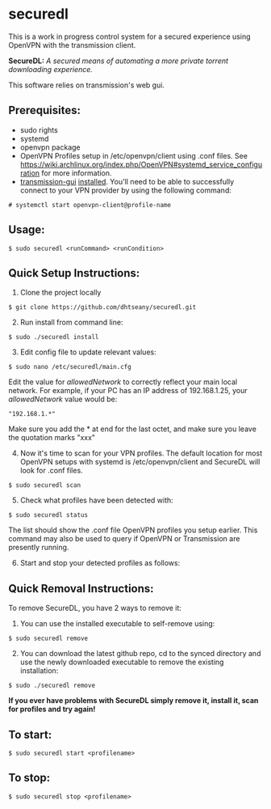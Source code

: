 # securedl

This is a work in progress control system for a secured experience using OpenVPN with the transmission client.

**SecureDL:** *A secured means of automating a more private torrent downloading experience.*

This software relies on transmission's web gui. 

## Prerequisites:
- sudo rights
- systemd
- openvpn package
- OpenVPN Profiles setup in /etc/openvpn/client using .conf files. See https://wiki.archlinux.org/index.php/OpenVPN#systemd_service_configuration for more information.
- [transmission-gui](https://www.archlinux.org/packages/extra/x86_64/transmission-cli/) [installed](https://wiki.archlinux.org/index.php/Transmission#The_GUI_way). You'll need to be able to successfully connect to your VPN provider by using the following command:
```
# systemctl start openvpn-client@profile-name
```

## Usage:
```
$ sudo securedl <runCommand> <runCondition>
```

## Quick Setup Instructions:

1. Clone the project locally
```
$ git clone https://github.com/dhtseany/securedl.git
```

2. Run install from command line:
```
$ sudo ./securedl install
```

3. Edit config file to update relevant values:
```
$ sudo nano /etc/securedl/main.cfg
```

Edit the value for *allowedNetwork* to correctly reflect your main local network. For example, if your PC has an IP address of 192.168.1.25, your *allowedNetwork* value would be: 

```
"192.168.1.*"
```
Make sure you add the * at end for the last octet, and make sure you leave the quotation marks "xxx"


4. Now it's time to scan for your VPN profiles. The default location for most OpenVPN setups with systemd is /etc/openvpn/client and SecureDL will look for .conf files.
```
$ sudo securedl scan
```

5. Check what profiles have been detected with:
```
$ sudo securedl status
```
The list should show the .conf file OpenVPN profiles you setup earlier. This command may also be used to query if OpenVPN or Transmission are presently running.

6. Start and stop your detected profiles as follows:

## Quick Removal Instructions:
To remove SecureDL, you have 2 ways to remove it:

1. You can use the installed executable to self-remove using:
```
$ sudo securedl remove
```

2. You can download the latest github repo, cd to the synced directory and use the newly downloaded executable to remove the existing installation:
```
$ sudo ./securedl remove
```

**If you ever have problems with SecureDL simply remove it, install it, scan for profiles and try again!**

## To start:
```
$ sudo securedl start <profilename>
```
## To stop:
```
$ sudo securedl stop <profilename>
```